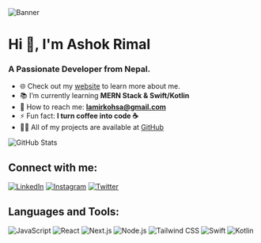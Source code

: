 <img src="https://cdn.discordapp.com/attachments/1269994258438557727/1357743745138819327/image.png?ex=67f150e6&is=67efff66&hm=90ccde58d03b0c2bcfefa3b37fed0e3314ab595aeff1b2d0b4a3259847be030a&" alt="Banner" />

# Hi 👋, I'm Ashok Rimal

### A Passionate Developer from Nepal.

- 🌐 Check out my [website](https://ashokrimal.com.np) to learn more about me.
- 📚 I’m currently learning **MERN Stack & Swift/Kotlin**
- 📩 How to reach me: **lamirkohsa@gmail.com**
- ⚡ Fun fact: **I turn coffee into code ☕**
- 👨‍💻 All of my projects are available at [GitHub](https://github.com/ashokrimal)

![GitHub Stats](https://github-readme-streak-stats.herokuapp.com/?user=ashokrimal&theme=dark)

## Connect with me:
[![LinkedIn](https://img.shields.io/badge/LinkedIn-0077B5?style=for-the-badge&logo=linkedin&logoColor=white)](https://www.linkedin.com/in/ashokrimal) 
[![Instagram](https://img.shields.io/badge/Instagram-E4405F?style=for-the-badge&logo=instagram&logoColor=white)](https://www.instagram.com/lamirkohsa) 
[![Twitter](https://img.shields.io/badge/Twitter-1DA1F2?style=for-the-badge&logo=twitter&logoColor=white)](https://twitter.com/lamirkohsa)

## Languages and Tools:
![JavaScript](https://img.shields.io/badge/JavaScript-F7DF1E?style=for-the-badge&logo=javascript&logoColor=black)
![React](https://img.shields.io/badge/React-61DAFB?style=for-the-badge&logo=react&logoColor=black)
![Next.js](https://img.shields.io/badge/Next.js-000000?style=for-the-badge&logo=nextdotjs&logoColor=white)
![Node.js](https://img.shields.io/badge/Node.js-339933?style=for-the-badge&logo=nodedotjs&logoColor=white)
![Tailwind CSS](https://img.shields.io/badge/TailwindCSS-06B6D4?style=for-the-badge&logo=tailwindcss&logoColor=white)
![Swift](https://img.shields.io/badge/Swift-FA7343?style=for-the-badge&logo=swift&logoColor=white)
![Kotlin](https://img.shields.io/badge/Kotlin-0095D5?style=for-the-badge&logo=kotlin&logoColor=white)
